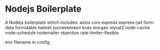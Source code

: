 # Nodejs Boilerplate

A Nodejs boilerplate which includes:
axios
cors
express
express-jwt
form-data
formidable
helmet
jsonwebtoken
knex
morgan
mysql2
node-cache
node-schedule
nodemailer
objection
rate-limiter-flexible


env filename  in config
